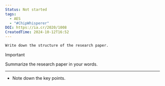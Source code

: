 ```yaml
---
Status: Not started
tags:
  - AES
  - "#ChipWhisperer"
DOI: https://ia.cr/2020/1008
CreatedTime: 2024-10-12T16:52
---
```

```Markdown
Write down the structure of the research paper.
```

> [!important]  
> Summarize the research paper in your words.  

[](https://www.notion.soundefined)

---

- Note down the key points.